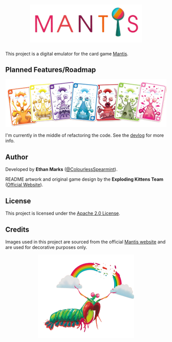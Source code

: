 <h1 align="center">
  <img src="images/mantis_logo_transparent.png" alt="Mantis Logo" width="350">
</h1>

This project is a digital emulator for the card game [Mantis](https://www.explodingkittens.com/products/mantis).

## Planned Features/Roadmap

<div align="center">
  <img src="images\card_types_transparent.png" alt="Card Types" width="600">
</div>

I'm currently in the middle of refactoring the code. See the [devlog](https://github.com/ColourlessSpearmint/Mantis/blob/feature/refactor/devlog.md) for more info.

## Author

Developed by **Ethan Marks** ([@ColourlessSpearmint](https://github.com/ColourlessSpearmint)).

README artwork and original game design by the **Exploding Kittens Team** ([Official Website](https://www.explodingkittens.com/pages/about-exploding-kittens)).

## License

This project is licensed under the [Apache 2.0 License](https://www.apache.org/licenses/LICENSE-2.0).

## Credits

Images used in this project are sourced from the official [Mantis website](https://www.explodingkittens.com/products/mantis) and are used for decorative purposes only.

<div align="center">
  <img src="images\mantis_shrimp_transparent.png" alt="Card Types" width="300">
</div>

